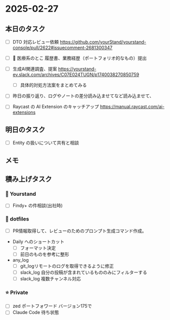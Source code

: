# 2025-02-27

## 本日のタスク

- [ ] DTO 対応レビュー依頼 https://github.com/yourStand/yourstand-console/pull/2622#issuecomment-2681300347
- [ ] 📝 医療系のとこ 履歴書、業務経歴（ポートフォリオ的なもの）提出

- [ ] 生成AI関連調査、提案 https://yourstand-ev.slack.com/archives/C07E024TUGN/p1740038270850759
	- [ ] 具体的対処方法案をまとめてみる
- [ ] 昨日の振り返り、ログやノートの差分読み込ませてなど読み込ませて、

- [ ] Raycast の AI Extension のキャッチアップ https://manual.raycast.com/ai-extensions

## 明日のタスク

- [ ] Entity の扱いについて共有と相談

## メモ

## 積み上げタスク

### 🔵 Yourstand

- [ ] Findy+ の件相談(出社時)

### 🔴 dotfiles

- [ ] PR情報取得して、レビューのためのプロンプト生成コマンド作成。
- Daily へのショートカット
	- [ ] フォーマット決定
	- [ ] 前日のものを参考に整形
- any_log
	- [ ] git_logリモートのログを取得できるように修正
	- [ ] slack_log 自分の投稿が含まれているもののみにフィルターする
	- [ ] slack_log 複数チャンネル対応

### ⭐️ Private

- [ ] zed ポートフォワード バージョン175で
- [ ] Claude Code 待ち状態